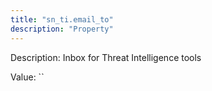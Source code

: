```yaml
---
title: "sn_ti.email_to"
description: "Property"
---
```


Description: Inbox for Threat Intelligence tools

Value: ``
